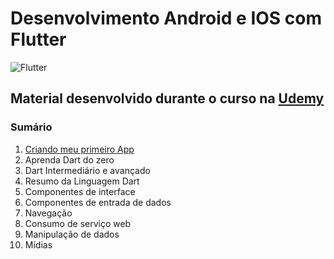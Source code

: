 # Desenvolvimento Android e IOS com Flutter

![Flutter](https://flutter.dev/assets/homepage/news-2-599aefd56e8aa903ded69500ef4102cdd8f988dab8d9e4d570de18bdb702ffd4.png)

## Material desenvolvido durante o curso na [Udemy](https://www.udemy.com/desenvolvimento-android-e-ios-com-flutter/)

### Sumário 

1. [Criando meu primeiro App](https://github.com/andermelo/udemy-desenvolvimento-android-ios-flutter/tree/master/primeiro_app)
1. Aprenda Dart do zero
1. Dart Intermediário e avançado
1. Resumo da Linguagem Dart
1. Componentes de interface
1. Componentes de entrada de dados
1. Navegação
1. Consumo de serviço web
1. Manipulação de dados
1. Mídias
